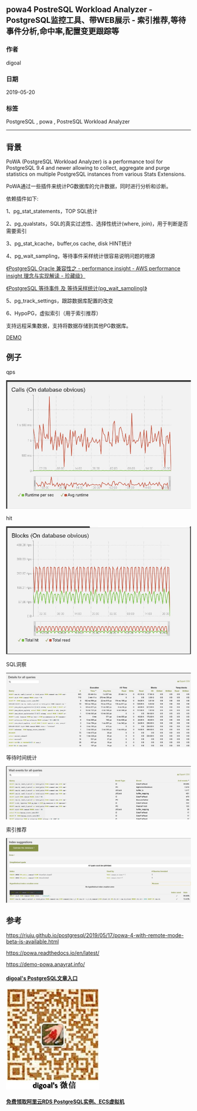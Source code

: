 ## powa4 PostreSQL Workload Analyzer - PostgreSQL监控工具、带WEB展示 - 索引推荐,等待事件分析,命中率,配置变更跟踪等      
                                          
### 作者                                          
digoal                                          
                                          
### 日期                                          
2019-05-20                                        
                                          
### 标签                                          
PostgreSQL , powa , PostreSQL Workload Analyzer            
                                          
----                                          
                                          
## 背景         
PoWA (PostgreSQL Workload Analyzer) is a performance tool for PostgreSQL 9.4 and newer allowing to collect, aggregate and purge statistics on multiple PostgreSQL instances from various Stats Extensions.  
  
PoWA通过一些插件来统计PG数据库的允许数据，同时进行分析和诊断。  
  
依赖插件如下:  
  
1、pg_stat_statements，TOP SQL统计  
  
2、pg_qualstats，SQL的真实过滤性、选择性统计(where, join)，用于判断是否需要索引  
  
3、pg_stat_kcache，buffer,os cache, disk HINT统计  
  
4、pg_wait_sampling，等待事件采样统计很容易说明问题的根源    
  
[《PostgreSQL Oracle 兼容性之 - performance insight - AWS performance insight 理念与实现解读 - 珍藏级》](../201901/20190125_02.md)    
  
[《PostgreSQL 等待事件 及 等待采样统计(pg_wait_sampling)》](../201610/20161006_01.md)    
  
5、pg_track_settings，跟踪数据库配置的改变  
  
6、HypoPG，虚拟索引（用于索引推荐）  
  
支持远程采集数据，支持将数据存储到其他PG数据库。  
  
[DEMO](https://demo-powa.anayrat.info/login/?next=%2F)  
  
## 例子  
qps  
  
![pic](20190520_01_pic_001.jpg)  
  
hit  
  
![pic](20190520_01_pic_002.jpg)  
  
SQL洞察  
  
![pic](20190520_01_pic_003.jpg)  
  
等待时间统计  
  
![pic](20190520_01_pic_004.jpg)  
  
索引推荐  
  
![pic](20190520_01_pic_005.jpg)  
  
  
  
## 参考  
https://rjuju.github.io/postgresql/2019/05/17/powa-4-with-remote-mode-beta-is-available.html  
  
https://powa.readthedocs.io/en/latest/  
  
https://demo-powa.anayrat.info/  
   
  
  
  
  
  
  
  
  
  
  
  
#### [digoal's PostgreSQL文章入口](https://github.com/digoal/blog/blob/master/README.md "22709685feb7cab07d30f30387f0a9ae")
  
  
![digoal's weixin](../pic/digoal_weixin.jpg "f7ad92eeba24523fd47a6e1a0e691b59")
  
  
  
  
  
  
  
  
#### [免费领取阿里云RDS PostgreSQL实例、ECS虚拟机](https://www.aliyun.com/database/postgresqlactivity "57258f76c37864c6e6d23383d05714ea")
  
